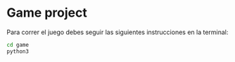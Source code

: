 # Game project

Para correr el juego debes seguir las siguientes instrucciones en la terminal:

```sh
cd game
python3
```

